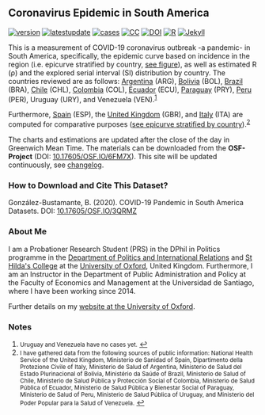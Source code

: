 ## Coronavirus Epidemic in South America

[![version](https://img.shields.io/badge/version-v1.0.0-blue.svg)](https://github.com/bgonzalezbustamante/COVID-19-South-America/blob/master/changelog.txt) [![latestupdate](https://img.shields.io/badge/latest%20update-2020--03--12T23:49:19+0000-orange.svg)](https://bgonzalezbustamante.github.io/COVID-19-South-America/) [![cases](https://img.shields.io/badge/cases-161-yellow.svg)](https://bgonzalezbustamante.github.io/COVID-19-South-America/) [![CC](https://img.shields.io/badge/license-CC--BY--4.0-black)](https://creativecommons.org/licenses/by/4.0/) [![DOI](https://img.shields.io/badge/DOI-10.17605%2FOSF.IO%2F6FM7X-blue)](http://doi.org/10.17605/OSF.IO/6FM7X) [![R](https://img.shields.io/badge/Made%20with-R%20v3.6.1-1f425f.svg)](https://cran.r-project.org/) [![Jekyll](https://img.shields.io/badge/Made%20with-Jekyll-1f425f.svg)](https://jekyllrb.com/)

This is a measurement of COVID-19 coronavirus outbreak -a pandemic- in South America, specifically, the epidemic curve based on incidence in the region (i.e. epicurve stratified by country, [see figure](incidence-south-america.md)), as well as estimated R (ρ) and the explored serial interval (SI) distribution by country. The countries reviewed are as follows: [Argentina](Rho-Argentina.md) (ARG), [Bolivia](Rho-Bolivia.md) (BOL), [Brazil](Rho-Brazil.md) (BRA), [Chile](Rho-Chile.md) (CHL), [Colombia](Rho-Colombia.md) (COL), [Ecuador](Rho-Ecuador.md) (ECU), [Paraguay](Rho-Paraguay.md) (PRY), [Peru](Rho-Peru.md) (PER), Uruguay (URY), and Venezuela (VEN).<sup id="a1">[1](#f1)</sup>

Furthermore, [Spain](Rho-Spain.md) (ESP), the [United Kingdom](Rho-United-Kingdom.md) (GBR), and [Italy](Rho-Italy.md) (ITA) are computed for comparative purposes ([see epicurve stratified by country](incidence-europe.md)).<sup id="a2">[2](#f2)</sup>

The charts and estimations are updated after the close of the day in Greenwich Mean Time. The materials can be downloaded from the **OSF-Project** (DOI: [10.17605/OSF.IO/6FM7X](http://doi.org/10.17605/OSF.IO/6FM7X)). This site will be updated continuously, see [changelog](https://github.com/bgonzalezbustamante/COVID-19-South-America/blob/master/changelog.txt).

### How to Download and Cite This Dataset?

González-Bustamante, B. (2020). COVID-19 Pandemic in South America Datasets. DOI: [10.17605/OSF.IO/3QRMZ](http://doi.org/10.17605/OSF.IO/3QRMZ)

### About Me

I am a Probationer Research Student (PRS) in the DPhil in Politics programme in the [Department of Politics and International Relations](https://www.politics.ox.ac.uk/) and [St Hilda's College](https://www.sthildas.ox.ac.uk/) at the [University of Oxford](http://www.ox.ac.uk/), United Kingdom. Furthermore, I am an Instructor in the Department of Public Administration and Policy at the Faculty of Economics and Management at the Universidad de Santiago, where I have been working since 2014. 

Further details on my [website at the University of Oxford](http://users.ox.ac.uk/~shil5311/).

### Notes

1. <small id="f1"> Uruguay and Venezuela have no cases yet.</small> [↩](#a1)
2. <small id="f2"> I have gathered data from the following sources of public information: National Health Service of the United Kingdom, Ministerio de Sanidad of Spain, Dipartimento della Protezione Civile of Italy, Ministerio de Salud of Argentina, Ministerio de Salud del Estado Plurinacional of Bolivia, Ministério da Saúde of Brazil, Ministerio de Salud of Chile, Ministerio de Salud Pública y Protección Social of Colombia, Ministerio de Salud Pública of Ecuador, Ministerio de Salud Pública y Bienestar Social of Paraguay, Ministerio de Salud of Peru, Ministerio de Salud Pública of Uruguay, and Ministerio del Poder Popular para la Salud of Venezuela.</small> [↩](#a2)

